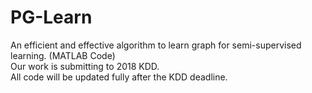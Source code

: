 # PG-Learn
An efficient and effective algorithm to learn graph for semi-supervised learning. (MATLAB Code)  
Our work is submitting to 2018 KDD.  
All code will be updated fully after the KDD deadline. 
